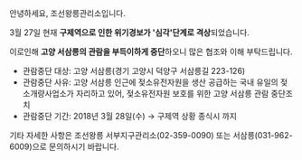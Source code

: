 안녕하세요, 조선왕릉관리소입니다.

3월 27일 현재 **구제역으로 인한 위기경보가 '심각'단계로 격상**되었습니다.

이로인해 **고양 서삼릉의 관람을 부득이하게 중단**하오니 많은 협조와 이해 부탁드립니다.

- 관람중단 대상: 고양 서삼릉(경기 고양시 덕양구 서삼릉길 223-126)
- 관람중단 사유: 고양 서삼릉 인근에 젖소유전자원을 생산 공급하는 국내 유일의 젖소개량사업소가 자리하고 있어, 젖소유전자원 보호를 위한 고양 서삼릉 관람 중단조치
- 관람중단 기간: 2018년 3월 28일(수) → 구제역 상황 종식시 까지

기타 자세한 사항은 조선왕릉 서부지구관리소(02-359-0090) 또는 서삼릉(031-962-6009)으로 문의하시기 바랍니다.